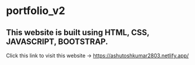 # portfolio_v2

## This website is built using HTML, CSS, JAVASCRIPT, BOOTSTRAP.

Click this link to visit this website -> https://ashutoshkumar2803.netlify.app/
